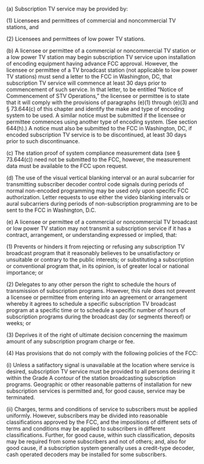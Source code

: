 (a) Subscription TV service may be provided by:

(1) Licensees and permittees of commercial and noncommercial TV stations, and

(2) Licensees and permittees of low power TV stations.

(b) A licensee or permittee of a commercial or noncommercial TV station or a low power TV station may begin subscription TV service upon installation of encoding equipment having advance FCC approval. However, the licensee or permittee of a TV broadcast station (not applicable to low power TV stations) must send a letter to the FCC in Washington, DC, that subscription TV service will commence at least 30 days prior to commencement of such service. In that letter, to be entitled “Notice of Commencement of STV Operations,” the licensee or permittee is to state that it will comply with the provisions of paragraphs (e)(1) through (e)(3) and § 73.644(c) of this chapter and identify the make and type of encoding system to be used. A similar notice must be submitted if the licensee or permittee commences using another type of encoding system. (See section 644(h).) A notice must also be submitted to the FCC in Washington, DC, if encoded subscription TV service is to be discontinued, at least 30 days prior to such discontinuance.

(c) The station proof of system compliance measurement data (see § 73.644(c)) need not be submitted to the FCC, however, the measurement data must be available to the FCC upon request.

(d) The use of the visual vertical blanking interval or an aural subcarrier for transmitting subscriber decoder control code signals during periods of normal non-encoded programming may be used only upon specific FCC authorization. Letter requests to use either the video blanking intervals or aural subcarriers during periods of non-subscription programming are to be sent to the FCC in Washington, D.C.

(e) A licensee or permittee of a commercial or noncommercial TV broadcast or low power TV station may not transmit a subscription service if it has a contract, arrangement, or understanding expressed or implied, that:

(1) Prevents or hinders it from rejecting or refusing any subscription TV broadcast program that it reasonably believes to be unsatisfactory or unsuitable or contrary to the public interests; or substituting a subscription or conventional program that, in its opinion, is of greater local or national importance; or

(2) Delegates to any other person the right to schedule the hours of transmission of subscription programs. However, this rule does not prevent a licensee or permittee from entering into an agreement or arrangement whereby it agrees to schedule a specific subscription TV broadcast program at a specific time or to schedule a specific number of hours of subscription programs during the broadcast day (or segments thereof) or weeks; or

(3) Deprives it of the right of ultimate decision concerning the maximum amount of any subscription program charge or fee.

(4) Has provisions that do not comply with the following policies of the FCC:

(i) Unless a satifactory signal is unavailable at the location where service is desired, subscription TV service must be provided to all persons desiring it within the Grade A contour of the station broadcasting subscription programs. Geographic or other reasonable patterns of installation for new subscription services is permitted and, for good cause, service may be terminated.

(ii) Charges, terms and conditions of service to subscribers must be applied uniformly. However, subscribers may be divided into reasonable classifications approved by the FCC, and the impositions of different sets of terms and conditions may be applied to subscribers in different classifications. Further, for good cause, within such classification, deposits may be required from some subscribers and not of others; and, also for good cause, if a subscription system generally uses a credit-type decoder, cash operated decoders may be installed for some subscribers.

